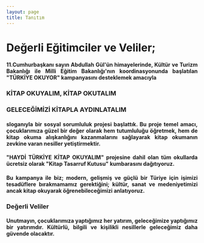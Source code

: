 ```yaml
---
layout: page
title: Tanıtım
---
```

<div class="row">
    <div class="col-12 text-center">
        <h1>Değerli Eğitimciler ve Veliler; </h1>
    </div>
    <div class="col-12 mt-2" style="text-align: justify;">
        <h4>11.Cumhurbaşkanı sayın Abdullah Gül'ün himayelerinde, Kültür ve Turizm Bakanlığı ile Milli Eğitim 
            Bakanlığı'nın koordinasyonunda başlatılan "TÜRKİYE OKUYOR" kampanyasını desteklemek amacıyla</h4>
    </div>
    <div class="col-12 text-center mt-3">
        <h3>KİTAP OKUYALIM, KİTAP OKUTALIM</h3>
    </div>
    <div class="col-12 text-center mt-1">
        <h3>GELECEĞİMİZİ KİTAPLA AYDINLATALIM</h3>
    </div>
    <div class="col-12 mt-2" style="text-align: justify;">
        <h4>sloganıyla bir sosyal sorumluluk projesi başlattık. Bu proje temel amacı, 
            çocuklarımıza güzel bir değer olarak hem tutumluluğu öğretmek, hem de kitap okuma 
            alışkanlığını kazanmalarını sağlayarak kitap okumanın zevkine varan nesiller yetiştirmektir.
        </h4>
    </div>
    <div class="col-12 mt-2" style="text-align: justify;">
        <h4>"HAYDİ TÜRKİYE KİTAP OKUYALIM" projesine dahil olan tüm okullarda ücretsiz olarak "Kitap Tasarruf Kutusu" kumbarasını dağıtıyoruz.
        </h4>
    </div>
    <div class="col-12 mt-2" style="text-align: justify;">
        <h4>Bu kampanya ile biz; modern, gelişmiş ve güçlü bir Türiye için işimizi tesadüflere bırakmamamız gerektiğini; kültür, 
            sanat ve medeniyetimizi ancak kitap okuyarak öğrenebileceğimizi anlatıyoruz.
        </h4>
    </div>
    <div class="col-12 text-center mt-1">
        <h3>Değerli Veliler</h3>
    </div>
    <div class="col-12 mt-2" style="text-align: justify;">
        <h4>Unutmayın, çocuklarımıza yaptığımız her yatırım, geleceğimize yaptığımız bir yatırımdır. Kültürlü, bilgili ve kişilikli nesillerle geleceğimiz daha güvende olacaktır.
        </h4>
    </div>
</div>